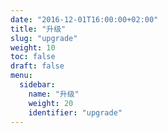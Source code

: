 ```yaml
---
date: "2016-12-01T16:00:00+02:00"
title: "升级"
slug: "upgrade"
weight: 10
toc: false
draft: false
menu:
  sidebar:
    name: "升级"
    weight: 20
    identifier: "upgrade"
---
```

